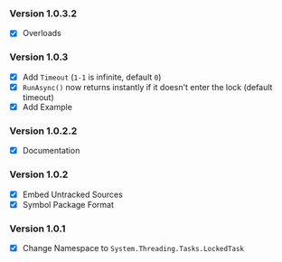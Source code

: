 ### Version 1.0.3.2
- [x] Overloads

### Version 1.0.3
- [x] Add `Timeout` (`1-1` is infinite, default `0`)
- [x] `RunAsync()` now returns instantly if it doesn't enter the lock (default timeout)
- [x] Add Example

### Version 1.0.2.2
- [x] Documentation

### Version 1.0.2
- [x] Embed Untracked Sources
- [x] Symbol Package Format

### Version 1.0.1
- [x] Change Namespace to `System.Threading.Tasks.LockedTask`
